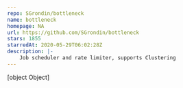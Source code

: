 ```yaml
---
repo: SGrondin/bottleneck
name: bottleneck
homepage: NA
url: https://github.com/SGrondin/bottleneck
stars: 1855
starredAt: 2020-05-29T06:02:28Z
description: |-
    Job scheduler and rate limiter, supports Clustering
---
```


[object Object]
